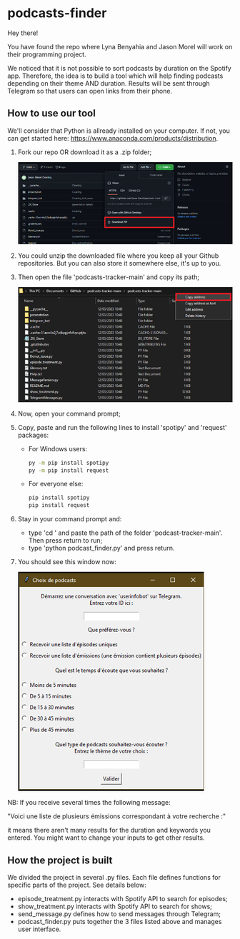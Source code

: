 # podcasts-finder
 
Hey there!

You have found the repo where Lyna Benyahia and Jason Morel will work on their programming project.

We noticed that it is not possible to sort podcasts by duration on the Spotify app.
Therefore, the idea is to build a tool which will help finding podcasts depending on their theme AND duration. 
Results will be sent through Telegram so that users can open links from their phone.

## How to use our tool

We'll consider that Python is allready installed on your computer. 
If not, you can get started here: https://www.anaconda.com/products/distribution.

1. Fork our repo OR download it as a .zip folder;

    ![Download repo](/presentation/images/download_repo.png?raw=true "Download repo as .zip")

2. You could unzip the downloaded file where you keep all your Github repositories.
But you can also store it somewhere else, it's up to you.

3. Then open the file 'podcasts-tracker-main' and copy its path;

    ![Copy path](/presentation/images/copy_address.png?raw=true "Copy path")
    
4. Now, open your command prompt;

5. Copy, paste and run the following lines to install 'spotipy' and 'request' packages:
    + For Windows users:
        ```bash
        py -m pip install spotipy
        py -m pip install request
        ```
    + For everyone else:
        ```bash
        pip install spotipy
        pip install request
        ```

6. Stay in your command prompt and:
    + type 'cd ' and paste the path of the folder 'podcast-tracker-main'. Then press return to run;
    + type 'python podcast_finder.py' and press return.
    
7. You should see this window now:
    
    ![User interface](/presentation/images/user_interface.png?raw=true "User interface")

NB: If you receive several times the following message:

"Voici une liste de plusieurs émissions correspondant à votre recherche :"

it means there aren't many results for the duration and keywords you entered.
You might want to change your inputs to get other results.

## How the project is built

We divided the project in several .py files.
Each file defines functions for specific parts of the project.
See details below:
* episode_treatment.py interacts with Spotify API to search for episodes;
* show_treatment.py interacts with Spotify API to search for shows;
* send_message.py defines how to send messages through Telegram;
* podcast_finder.py puts together the 3 files listed above and manages user interface.